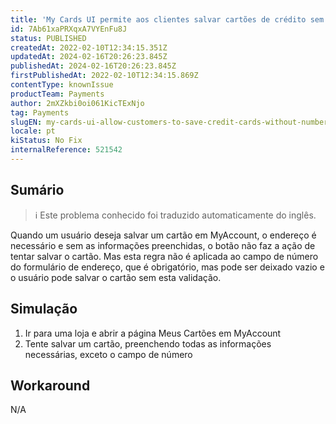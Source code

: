 ```yaml
---
title: 'My Cards UI permite aos clientes salvar cartões de crédito sem campo de número preenchido nas informações de endereço'
id: 7Ab61xaPRXqxA7VYEnFu8J
status: PUBLISHED
createdAt: 2022-02-10T12:34:15.351Z
updatedAt: 2024-02-16T20:26:23.845Z
publishedAt: 2024-02-16T20:26:23.845Z
firstPublishedAt: 2022-02-10T12:34:15.869Z
contentType: knownIssue
productTeam: Payments
author: 2mXZkbi0oi061KicTExNjo
tag: Payments
slugEN: my-cards-ui-allow-customers-to-save-credit-cards-without-number-field-filled-in-the-address-information
locale: pt
kiStatus: No Fix
internalReference: 521542
---
```


## Sumário

>ℹ️ Este problema conhecido foi traduzido automaticamente do inglês.


Quando um usuário deseja salvar um cartão em MyAccount, o endereço é necessário e sem as informações preenchidas, o botão não faz a ação de tentar salvar o cartão. Mas esta regra não é aplicada ao campo de número do formulário de endereço, que é obrigatório, mas pode ser deixado vazio e o usuário pode salvar o cartão sem esta validação.



## Simulação


1. Ir para uma loja e abrir a página Meus Cartões em MyAccount
2. Tente salvar um cartão, preenchendo todas as informações necessárias, exceto o campo de número



## Workaround


N/A

